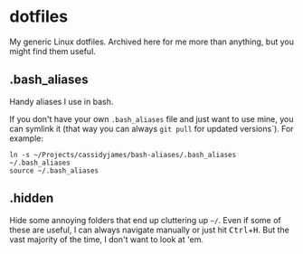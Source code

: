 # dotfiles

My generic Linux dotfiles. Archived here for me more than anything, but you might find them useful.

## .bash_aliases

Handy aliases I use in bash.

If you don't have your own `.bash_aliases` file and just want to use mine, you can symlink it (that way you can always `git pull` for updated versions`). For example:

```shell
ln -s ~/Projects/cassidyjames/bash-aliases/.bash_aliases ~/.bash_aliases
source ~/.bash_aliases
```

## .hidden

Hide some annoying folders that end up cluttering up `~/`. Even if some of these are useful, I can always navigate manually or just hit <kbd>Ctrl</kbd>+<kbd>H</kbd>. But the vast majority of the time, I don't want to look at 'em.
